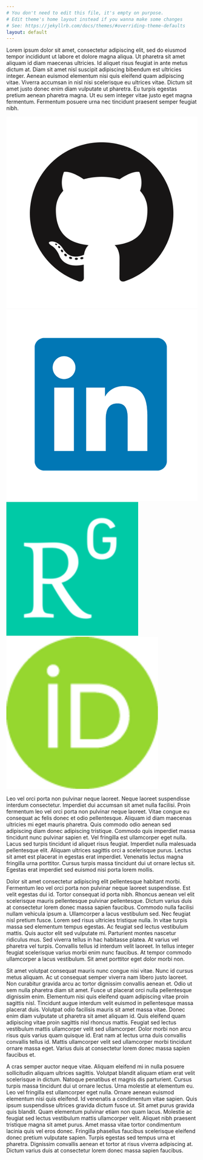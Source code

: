 ```yaml
---
# You don't need to edit this file, it's empty on purpose.
# Edit theme's home layout instead if you wanna make some changes
# See: https://jekyllrb.com/docs/themes/#overriding-theme-defaults
layout: default
---
```



<p>
Lorem ipsum dolor sit amet, consectetur adipiscing elit, sed do eiusmod tempor incididunt ut labore et dolore magna aliqua. Ut pharetra sit amet aliquam id diam maecenas ultricies. Id aliquet risus feugiat in ante metus dictum at. Diam sit amet nisl suscipit adipiscing bibendum est ultricies integer. Aenean euismod elementum nisi quis eleifend quam adipiscing vitae. Viverra accumsan in nisl nisi scelerisque eu ultrices vitae. Dictum sit amet justo donec enim diam vulputate ut pharetra. Eu turpis egestas pretium aenean pharetra magna. Ut eu sem integer vitae justo eget magna fermentum. Fermentum posuere urna nec tincidunt praesent semper feugiat nibh.
</p>

<span class="networks"><a href="https://www.github.com/njall">
    <img alt="Github" class="img-circle network"
    src="/assets/images/media_links/github.png"/>
  </a><a href="https://www.linkedin.com/in/niallbeard">
    <img alt="Linkedin" class="img-circle network" 
    src="/assets/images/media_links/linked-in.png"/>
  </a><a href="https://www.researchgate.net/profile/Niall_Beard">
    <img alt="Rg" class="img-circle network" 
    src="/assets/images/media_links/research-gate.png"/>
  </a><a href="http://orcid.org/0000-0002-2627-0231">
    <img alt="Orcid" class="img-circle network" 
    src="/assets/images/media_links/orcid.png"/>
  </a></span>

<p>
Leo vel orci porta non pulvinar neque laoreet. Neque laoreet suspendisse interdum consectetur. Imperdiet dui accumsan sit amet nulla facilisi. Proin fermentum leo vel orci porta non pulvinar neque laoreet. Vitae congue eu consequat ac felis donec et odio pellentesque. Aliquam id diam maecenas ultricies mi eget mauris pharetra. Quis commodo odio aenean sed adipiscing diam donec adipiscing tristique. Commodo quis imperdiet massa tincidunt nunc pulvinar sapien et. Vel fringilla est ullamcorper eget nulla. Lacus sed turpis tincidunt id aliquet risus feugiat. Imperdiet nulla malesuada pellentesque elit. Aliquam ultrices sagittis orci a scelerisque purus. Lectus sit amet est placerat in egestas erat imperdiet. Venenatis lectus magna fringilla urna porttitor. Cursus turpis massa tincidunt dui ut ornare lectus sit. Egestas erat imperdiet sed euismod nisi porta lorem mollis.
</p>
<p>
Dolor sit amet consectetur adipiscing elit pellentesque habitant morbi. Fermentum leo vel orci porta non pulvinar neque laoreet suspendisse. Est velit egestas dui id. Tortor consequat id porta nibh. Rhoncus aenean vel elit scelerisque mauris pellentesque pulvinar pellentesque. Dictum varius duis at consectetur lorem donec massa sapien faucibus. Commodo nulla facilisi nullam vehicula ipsum a. Ullamcorper a lacus vestibulum sed. Nec feugiat nisl pretium fusce. Lorem sed risus ultricies tristique nulla. In vitae turpis massa sed elementum tempus egestas. Ac feugiat sed lectus vestibulum mattis. Quis auctor elit sed vulputate mi. Parturient montes nascetur ridiculus mus. Sed viverra tellus in hac habitasse platea. At varius vel pharetra vel turpis. Convallis tellus id interdum velit laoreet. In tellus integer feugiat scelerisque varius morbi enim nunc faucibus. At tempor commodo ullamcorper a lacus vestibulum. Sit amet porttitor eget dolor morbi non.
</p>
<p>
Sit amet volutpat consequat mauris nunc congue nisi vitae. Nunc id cursus metus aliquam. Ac ut consequat semper viverra nam libero justo laoreet. Non curabitur gravida arcu ac tortor dignissim convallis aenean et. Odio ut sem nulla pharetra diam sit amet. Fusce ut placerat orci nulla pellentesque dignissim enim. Elementum nisi quis eleifend quam adipiscing vitae proin sagittis nisl. Tincidunt augue interdum velit euismod in pellentesque massa placerat duis. Volutpat odio facilisis mauris sit amet massa vitae. Donec enim diam vulputate ut pharetra sit amet aliquam id. Quis eleifend quam adipiscing vitae proin sagittis nisl rhoncus mattis. Feugiat sed lectus vestibulum mattis ullamcorper velit sed ullamcorper. Dolor morbi non arcu risus quis varius quam quisque id. Erat nam at lectus urna duis convallis convallis tellus id. Mattis ullamcorper velit sed ullamcorper morbi tincidunt ornare massa eget. Varius duis at consectetur lorem donec massa sapien faucibus et.
</p>
<p>
A cras semper auctor neque vitae. Aliquam eleifend mi in nulla posuere sollicitudin aliquam ultrices sagittis. Volutpat blandit aliquam etiam erat velit scelerisque in dictum. Natoque penatibus et magnis dis parturient. Cursus turpis massa tincidunt dui ut ornare lectus. Urna molestie at elementum eu. Leo vel fringilla est ullamcorper eget nulla. Ornare aenean euismod elementum nisi quis eleifend. Id venenatis a condimentum vitae sapien. Quis ipsum suspendisse ultrices gravida dictum fusce ut. Sit amet purus gravida quis blandit. Quam elementum pulvinar etiam non quam lacus. Molestie ac feugiat sed lectus vestibulum mattis ullamcorper velit. Aliquet nibh praesent tristique magna sit amet purus. Amet massa vitae tortor condimentum lacinia quis vel eros donec. Fringilla phasellus faucibus scelerisque eleifend donec pretium vulputate sapien. Turpis egestas sed tempus urna et pharetra. Dignissim convallis aenean et tortor at risus viverra adipiscing at. Dictum varius duis at consectetur lorem donec massa sapien faucibus.
</p>
